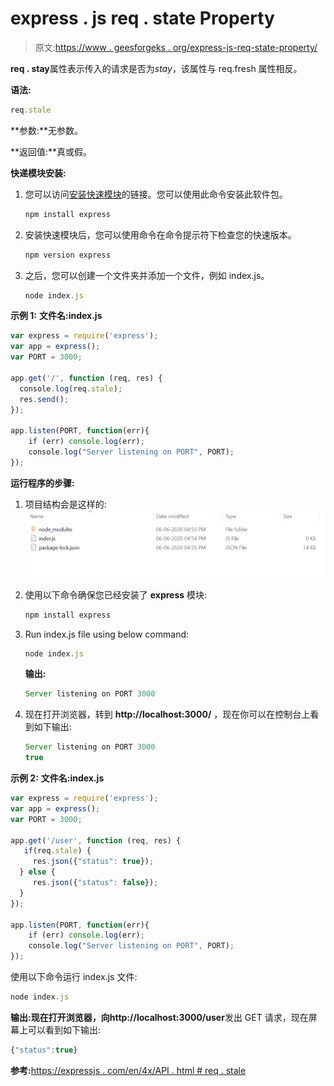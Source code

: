 # express . js req . state Property

> 原文:[https://www . geesforgeks . org/express-js-req-state-property/](https://www.geeksforgeeks.org/express-js-req-stale-property/)

**req . stay**属性表示传入的请求是否为*stay*，该属性与 req.fresh 属性相反。

**语法:**

```js
req.stale
```

**参数:**无参数。

**返回值:**真或假。

**快递模块安装:**

1.  您可以访问[安装快速模块](https://www.npmjs.com/package/express)的链接。您可以使用此命令安装此软件包。

    ```js
    npm install express
    ```

2.  安装快速模块后，您可以使用命令在命令提示符下检查您的快速版本。

    ```js
    npm version express
    ```

3.  之后，您可以创建一个文件夹并添加一个文件，例如 index.js。

    ```js
    node index.js
    ```

**示例 1:** **文件名:index.js**

```js
var express = require('express');
var app = express(); 
var PORT = 3000;

app.get('/', function (req, res) {
  console.log(req.stale);
  res.send();
});

app.listen(PORT, function(err){
    if (err) console.log(err);
    console.log("Server listening on PORT", PORT);
});
```

**运行程序的步骤:**

1.  项目结构会是这样的:
    ![](img/3209d9b4369c180282a34be8070d7d6e.png)
2.  使用以下命令确保您已经安装了 **express** 模块:

    ```js
    npm install express
    ```

3.  Run index.js file using below command:

    ```js
    node index.js
    ```

    **输出:**

    ```js
    Server listening on PORT 3000

    ```

4.  现在打开浏览器，转到 **http://localhost:3000/** ，现在你可以在控制台上看到如下输出:

    ```js
    Server listening on PORT 3000
    true

    ```

**示例 2:** **文件名:index.js**

```js
var express = require('express');
var app = express(); 
var PORT = 3000;

app.get('/user', function (req, res) {
   if(req.stale) {
     res.json({"status": true});
  } else {
     res.json({"status": false});
  }
});

app.listen(PORT, function(err){
    if (err) console.log(err);
    console.log("Server listening on PORT", PORT);
});
```

使用以下命令运行 index.js 文件:

```js
node index.js
```

**输出:**现在打开浏览器，向**http://localhost:3000/user**发出 GET 请求，现在屏幕上可以看到如下输出:

```js
{"status":true}

```

**参考:**[https://expressjs . com/en/4x/API . html # req . stale](https://expressjs.com/en/4x/api.html#req.stale)